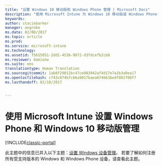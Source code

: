```yaml
---
title: "设置 Windows 10 移动版和 Windows Phone 管理 | Microsoft Docs"
description: "使用 Microsoft Intune 为 Windows 10 移动版或 Windows Phone 设备启用移动设备管理 (MDM)。"
keywords: 
author: staciebarker
manager: angrobe
ms.date: 02/08/2017
ms.topic: article
ms.prod: 
ms.service: microsoft-intune
ms.technology: 
ms.assetid: f5615051-2dd1-453b-9872-d3fdcefb2cb8
ms.reviewer: damionw
ms.suite: ems
translationtype: Human Translation
ms.sourcegitcommit: 1ab8f29012bc47ce983942af4d17e7a1b3a0ea17
ms.openlocfilehash: c743c074bfc66a9017baea674663bedf801f08f7
ms.lasthandoff: 02/18/2017


---
```



# <a name="set-up-windows-phone-and-windows-10-mobile-management-with-microsoft-intune"></a>使用 Microsoft Intune 设置 Windows Phone 和 Windows 10 移动版管理

[!INCLUDE[classic-portal](../includes/classic-portal.md)]

此主题中的信息已并入以下主题：[设置 Windows 设备管理](set-up-windows-device-management-with-microsoft-intune.md)。 若要了解如何注册所有受支持版本的 Windows 和 Windows Phone 设备，请查看此主题。
